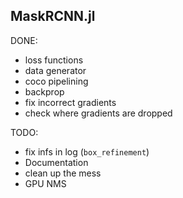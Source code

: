 ## MaskRCNN.jl


DONE: 
 - loss functions
 - data generator
 - coco pipelining
 - backprop
 - fix incorrect gradients
 - check where gradients are dropped

TODO:
 - fix infs in log (`box_refinement`)
 - Documentation
 - clean up the mess
 - GPU NMS
